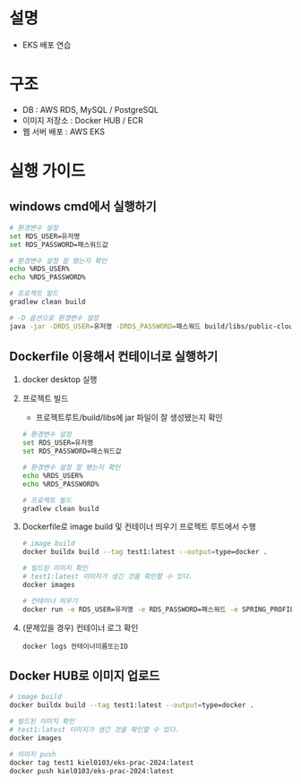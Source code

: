 # 설명
- EKS 배포 연습


# 구조
- DB : AWS RDS, MySQL / PostgreSQL
- 이미지 저장소 : Docker HUB / ECR
- 웹 서버 배포 : AWS EKS


# 실행 가이드
## windows cmd에서 실행하기
```bash
# 환경변수 설정
set RDS_USER=유저명
set RDS_PASSWORD=패스워드값

# 환경변수 설정 잘 됐는지 확인
echo %RDS_USER%
echo %RDS_PASSWORD%

# 프로젝트 빌드
gradlew clean build

# -D 옵션으로 환경변수 설정
java -jar -DRDS_USER=유저명 -DRDS_PASSWORD=패스워드 build/libs/public-cloud-exam-2024-0.0.1-SNAPSHOT.jar
```
## Dockerfile 이용해서 컨테이너로 실행하기
1. docker desktop 실행
2. 프로젝트 빌드
    - 프로젝트루트/build/libs에 jar 파일이 잘 생성됐는지 확인
   ```bash
   # 환경변수 설정
   set RDS_USER=유저명
   set RDS_PASSWORD=패스워드값
   
   # 환경변수 설정 잘 됐는지 확인
   echo %RDS_USER%
   echo %RDS_PASSWORD%
   
   # 프로젝트 빌드
   gradlew clean build
   ```
3. Dockerfile로 image build 및 컨테이너 띄우기
   프로젝트 루트에서 수행
   ```bash
   # image build
   docker buildx build --tag test1:latest --output=type=docker .
   
   # 빌드된 이미지 확인
   # test1:latest 이미지가 생긴 것을 확인할 수 있다.
   docker images
   
   # 컨테이너 띄우기
   docker run -e RDS_USER=유저명 -e RDS_PASSWORD=패스워드 -e SPRING_PROFILE=local -p 8080:8080 test1:latest
   ```

4. (문제있을 경우) 컨테이너 로그 확인
   ```bas
   docker logs 컨테이너이름또는ID
   ```

## Docker HUB로 이미지 업로드
```bash
# image build
docker buildx build --tag test1:latest --output=type=docker .

# 빌드된 이미지 확인
# test1:latest 이미지가 생긴 것을 확인할 수 있다.
docker images

# 이미지 push
docker tag test1 kiel0103/eks-prac-2024:latest
docker push kiel0103/eks-prac-2024:latest
```
